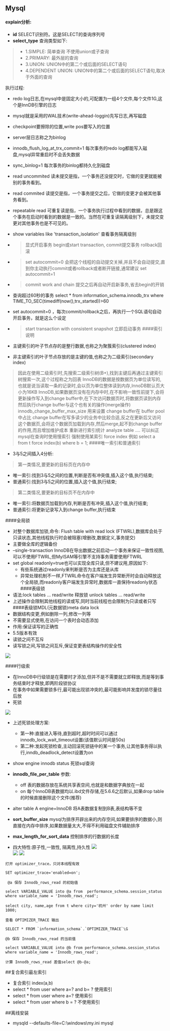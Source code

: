 
## Mysql
#### explain分析:
* **id** SELECT识别符。这是SELECT的查询序列号 
* **select_type** 查询类型如下:

 > * 1.SIMPLE: 简单查询 不使用union或子查询 
 > * 2.PRIMARY: 最外层的查询
 > * 3.UNION: UNION中的第二个或后面的SELECT语句
 > * 4.DEPENDENT UNION: UNION中的第二个或后面的SELECT语句,取决于外面的查询

执行过程:
* redo log日志,在mysql中是固定大小的,可配置为一组4个文件,每个文件1G,这个是InnDB引擎的日志
* mysql就是采用的WAL技术(write-ahead-loggin)先写日志,再写磁盘
* checkpoint要擦除的位置,write pos要写入的位置
* server层日志称之为binlog
* innodb_flush_log_at_trx_commit=1 每次事务的redo log都能写入磁盘,mysql异常重启时不会丢失数据
* sync_binlog=1 每次事务的binlog都持久化到磁盘
* read uncommited 读未提交是指，一个事务还没提交时，它做的变更就能被别的事务看到。
* read commited 读提交是指，一个事务提交之后，它做的变更才会被其他事务看到。
* repeatable read 可重复读是指，一个事务执行过程中看到的数据，总是跟这个事务在启动时看到的数据是一致的。当然在可重复读隔离级别下，未提交变更对其他事务也是不可见的。

* show variables like 'transaction_isolation' 查看事务隔离级别
* > 显式开启事务 begin或start transaction, commit提交事务 rollback回滚
* > set autocommit=0 会把这个线程的自动提交关掉,并且不会自动提交,直到你主动执行commit或者rollback或者断开链接,通常建议 set autocommit=1
* > commit work and chain 提交之后再自动开启新事务,省去begin的开销
* 查询超过60秒的事务 select * from information_schema.innodb_trx where TIME_TO_SEC(timediff(now(),trx_started))>60
* set autocommit=0 ，每次commit/rollback之后，再执行一个SQL语句自动开启事务，就是这么个设定
* > start transaction with consistent snapshot 立即启动事务
####索引说明
* 主键索引的叶子节点存的是整行数据,也称之为聚簇索引(clustered index)
* 非主键索引的叶子节点存放的是主键的值,也称之为二级索引(secondary index)
> 因此在使用二级索引时,先搜索二级索引树(B+),找到主键后再通过主键索引树搜索一次,这个过程称之为回表
> InnoDB的数据是按数据页为单位读写的,也就是说当读取一条的记录时,会以页为单位整体读到内存,InnoDB默认页大小为16KB
> InnoDB,如果数据页没有在内存中时,在不影响一致性前提下,会将更新操作写入到change buffer中,在下次访问数据页时,将数据页读到内存然后执行change buffer与这个也有关的操作(merge操作)
> innodb_change_buffer_max_size 用来设置 change buffer在 buffer pool中占比
> change buffer在写多读少的业务中比较合适,反之在更新后又访问这个数据页,会将这个数据页加载到内存,然后merge,起不到change buffer的作用,而且增加维护成本
> 重新进行索引统计 analyze table .... 可以纠正mysql在查询时使用慢索引
> 强制使用某索引 force index 例如 select a from t force index(b) where b = 1;
####唯一索引和普通索引
* 3与5之间插入4分析:
> 第一类情况,要更新的目标页在内存中
   * 唯一索引:找到3与5之间的位置,判断是否有冲突值,插入这个值,执行结束;
   * 普通索引:找到3与5之间的位置,插入这个值,执行结束;
> 第二类情况,要更新的目标页不在内存中
   * 唯一索引:将数据页加载到内存,判断是否有冲突,插入这个值,执行结束;
   * 普通索引:将更新记录写入到change buffer,执行结束  


####全局锁
* 对整个数据库加锁,命令: Flush table with read lock (FTWRL),数据库会处于只读状态,其他线程执行时会被阻塞(增删改,数据定义,事务提交)
* 主要做全库的逻辑备份
* –single-transaction InnoDB在导出数据之前启动一个事务来保证一致性视图,可以不使用FTWRL,但MyISAM等引擎不支持事务需要使用FTWRL
* set global readonly=true也可以实现全库只读,但不建议用,原因如下:
   * 有些系统通过readonly来判断是否为主库还是从库
   * 异常处理机制不一样,FTWRL命令在客户端发生异常断开时会自动释放这个全局锁,而readonly客户端发生异常时,数据库一直保持readonly状态
####表级锁
* 语法:lock tables ... read/write 释放锁 unlock tables ... read/write
* 上述操作会限制其他线程的读或写,同时当前线程也会限制为只读或者只写
####表级锁MDL(元数据锁)meta data lock
* 数据结构变更,例如删除一列,修改一列等
* 不需要显式使用,在访问一个表时会动态添加
* 作用:保证读写的正确性
* 5.5版本有效
* 读锁之间不互斥
* 读写锁之间,写锁之间互斥,保证变更表结构操作的安全性

![](https://i.imgur.com/Jyd5bDL.png)

####行级索
* 在InnoDB中行级锁是在需要时才添加,但并不是不需要就立即释放,而是等到事务结束时才释放,即两阶段锁协议
* 在事务中如果需要锁多行,最可能出现锁冲突的,最可能影响并发度的锁尽量往后放
* 死锁

![](https://i.imgur.com/2oGuK8L.png)

* 上述死锁处理方案:
   * 第一种:直接进入等待,直到超时,超时时间可以通过 innodb_lock_wait_timeout设置(该值默认时间是50s)
   * 第二种:发起死锁检查,主动回滚死锁链中的某一个事务,让其他事务得以执行,inndb_deadlock_detect设置为on
* show engine innodb status 死锁sql查询

* **innodb_file_per_table** 参数:
  * off 表的数据存放在系统共享表空间,也就是和数据字典放在一起
  * on 每个InnoDB表数据均以.ibd文件存储,在5.6.6之后默认,如果drop table的时候直接删除这个文件(推荐)
* alter table A engine=InnoDB 将A表数据复制到B表,表结构等不变

* **sort_buffer_size** mysql为排序开辟出来的内存空间,如果要排序的数据小,则直接在内存中排序,如果数据量太大,不得不利用磁盘文件辅助排序
* **max_length_for_sort_data** 控制排序的行数据的长度


* 四大特性:原子性,一致性, 隔离性,持久性
![](https://i.imgur.com/jscNor0.png) 	
![](https://i.imgur.com/0bhQoUI.png)
![](https://i.imgur.com/6BpW1FX.png)

```
打开 optimizer_trace，只对本线程有效
```

```
SET optimizer_trace='enabled=on'; 
```

```
 @a 保存 Innodb_rows_read 的初始值
```

```
select VARIABLE_VALUE into @a from  performance_schema.session_status where variable_name = 'Innodb_rows_read';
```

```
select city, name,age from t where city='杭州' order by name limit 1000; 
```

```
查看 OPTIMIZER_TRACE 输出
```

```
SELECT * FROM `information_schema`.`OPTIMIZER_TRACE`\G
```

```
@b 保存 Innodb_rows_read 的当前值
```

```
select VARIABLE_VALUE into @b from performance_schema.session_status where variable_name = 'Innodb_rows_read';
```

```
计算 Innodb_rows_read 差值select @b-@a;
``` 

##复合索引最左索引
* 复合索引 index(a,b)
* select * from user  where a=? and b= ? 使用索引
* select * from user where a=? 使用索引
* select * from user where b = ? 不使用索引

##离线安装 
* mysqld --defaults-file=C:\windows\my.ini mysql